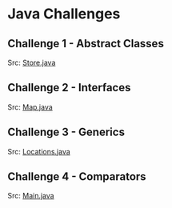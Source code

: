 # Java Challenges

## Challenge 1 - Abstract Classes
Src: [Store.java](src/Store/Store.java)

## Challenge 2 - Interfaces
Src: [Map.java](src/Map/Map.java)

## Challenge 3 - Generics
Src: [Locations.java](src/Locations/Locations.java)

## Challenge 4 - Comparators
Src: [Main.java](src/Student/Main.java)